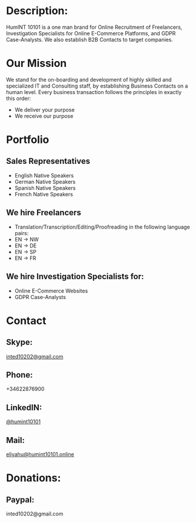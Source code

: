 # Description:
HumINT 10101 is a one man brand for Online Recruitment of Freelancers, Investigation Specialists for Online E-Commerce Platforms, and GDPR Case-Analysts. We also establish B2B Contacts to target companies.

# Our Mission
We stand for the on-boarding and development of highly skilled and specialized IT and Consulting staff, by establishing Business Contacts on a human level. Every business transaction follows the principles in exactly this order:
* We deliver your purpose
* We receive our purpose

# Portfolio
## Sales Representatives
 * English Native Speakers
 * German Native Speakers
 * Spanish Native Speakers
 * French Native Speakers
 
## We hire Freelancers
 * Translation/Transcription/Editing/Proofreading in the following language pairs:
  * EN -> NW
  * EN -> DE
  * EN -> SP
  * EN -> FR

## We hire Investigation Specialists for:
* Online E-Commerce Websites
* GDPR Case-Analysts

# Contact
## Skype: 
 [inted10202@gmail.com](https://join.skype.com/invite/cpNfLATNDSoq)
## Phone: 
 +34622876900
## LinkedIN: 
 [@humint10101](https://www.linkedin.com/in/humint10101/)
## Mail: 
 [eliyahu@humint10101.online](mailto:eliyahu@humint10101.online)

# Donations:
## Paypal: 
 inted10202<span></span>@gmail.com

